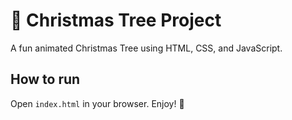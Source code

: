 # 🎄 Christmas Tree Project

A fun animated Christmas Tree using HTML, CSS, and JavaScript.

## How to run

Open `index.html` in your browser. Enjoy! 🌟
